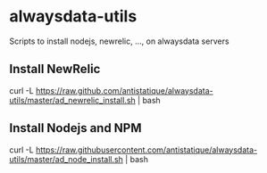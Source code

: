 alwaysdata-utils
================

Scripts to install nodejs, newrelic, ..., on alwaysdata servers

## Install NewRelic

curl -L https://raw.github.com/antistatique/alwaysdata-utils/master/ad_newrelic_install.sh | bash

## Install Nodejs and NPM

curl -L https://raw.githubusercontent.com/antistatique/alwaysdata-utils/master/ad_node_install.sh | bash
